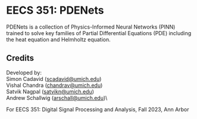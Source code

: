 # EECS 351: PDENets 
PDENets is a collection of Physics-Informed Neural Networks (PINN) trained to solve key families of Partial Differential Equations (PDE) including the heat equation and Helmholtz equation.

## Credits
Developed by:\
Simon Cadavid (scadavid@umich.edu)\
Vishal Chandra (chandrav@umich.edu)\
Satvik Nagpal (satvikn@umich.edu)\
Andrew Schallwig (arschall@umich.edu)\

For EECS 351: Digital Signal Processing and Analysis, Fall 2023, Ann Arbor
